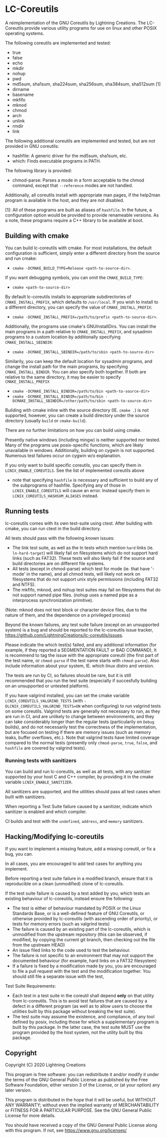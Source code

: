 # LC-Coreutils 

A reimplementation of the GNU Coreutils by Lightning Creations. 
The LC-Coreutils provide various utility programs for use on linux and other POSIX operating systems. 

The following coreutils are implemented and tested:


* true
* false
* echo
* mkdir
* nohup
* pwd
* md5sum, sha1sum, sha224sum, sha256sum, sha384sum, sha512sum [1]
* dirname
* basename
* mkfifo
* mknod
* chmod
* arch
* unlink
* rmdir
* link

The following additional coreutils are implemented and tested, but are not provided in GNU coreutils:
* hashfile: A generic driver for the md5sum, sha1sum, etc.
* which: Finds executable programs in PATH. 

The following library is provided:
* chmod-parse: Parses a mode in a form acceptable to the chmod command,
 except that `--reference` modes are not handled. 

Additionally, all coreutils install with appropriate man pages,
 if the help2man program is available in the host, and they are not disabled.

[1]: All of these programs are built as aliases of `hashfile`. In the future, a configuration option would be provided to provide renameable versions. As a note, these programs require a C++ library to be available at boot.


## Building with cmake

You can build lc-coreutils with cmake. For most installations, 
 the default configuration is sufficient, simply enter a different directory from the source and run cmake:
* `cmake -DCMAKE_BUILD_TYPE=Release <path-to-source-dir>`.

If you want debugging symbols, you can omit the `CMAKE_BUILD_TYPE`:
* `cmake <path-to-source-dir>`

By default lc-coreutils installs to appropriate subdirectories of `CMAKE_INSTALL_PREFIX`,
 which defaults to `/usr/local`. If you wish to install to a different directory, 
 you can specify the value of `CMAKE_INSTALL_PREFIX`:
* `cmake -DCMAKE_INSTALL_PREFIX=/path/to/prefix <path-to-source-dir>`.

Additionally, the programs use cmake's GNUInstallDirs.
 You can install the main programs in a path relative to `CMAKE_INSTALL_PREFIX`, 
 and sysadmin programs to a custom location by additionally specifying `CMAKE_INSTALL_SBINDIR`:
* `cmake -DCMAKE_INSTALL_SBINDIR=/path/to/sbin <path-to-source-dir>`

Similarily, you can keep the default location for sysadmin programs, and change the install path for the main programs,
 by specifying `CMAKE_INSTALL_BINDIR`. You can also specify both together. 
 If both are relative to the same directory, it may be easier to specify `CMAKE_INSTALL_PREFIX`
* `cmake -DCMAKE_INSTALL_BINDIR=/path/to/bin <path-to-source-dir>`
* `cmake -DCMAKE_INSTALL_BINDIR=/path/to/bin -DCMAKE_INSTALL_SBINDIR=/other/path/to/sbin <path-to-source-dir>`
 

Building with cmake inline with the source directory (IE. `cmake .`)
 is not supported, however, you can create a build directory under the source directory (usually `build` or `cmake-build`).

There are no further limitations on how you can build using cmake. 

Presently native windows (including mingw) is neither supported nor tested. 
 Many of the programs use posix-specific functions, which are likely unavailable in windows. 
Additionally, building on cygwin is not supported. Numerous test failures occur on cygwin w/o explanation. 

If you only want to build specific coreutils,
 you can specify them in `LCNIX_ENABLE_COREUTILS`.
See the list of implemented coreutils above 

* note that specifying `hashfile` is necessary and sufficient to build any of the subprograms
 of hashfile. 
 Specifying any of those in `LCNIX_ENABLE_COREUTILS` will cause an error. 
 Instead specify them in `LCNIX_COREUTILS_HASHSUM_ALIASES` instead. 



## Running tests

lc-coreutils comes with its own test-suite using ctest. 
After building with cmake, you can run ctest in the build directory.

All tests should pass with the following *known* issues:
* The link test suite, as well as the ln tests which mention `hard` links (ie. `ln-hard-target`)
  will likely fail on filesystems which do not support hard links (such as FAT32). These tests will also likely fail if the source and build directories are on different file systems. 
* All tests (except in chmod-parse) which test for mode (ie. that have '-mode' in the name),
  and all chmod tests, will likely not work on filesystems that do not support unix style permissions (including FAT32 and NTFS). 
* The mkfifo, mknod, and nohup test suites may fail on filesystems that do not support named pipe files. (nohup uses a named pipe as a interprocess synchronization primitive). 

(Note: mknod does not test block or character device files, due to the nature of them, and the dependence on a privileged process)

Beyond the known failures, 
 any test suite failure (except on an unsupported system) is a bug and should be reported to the lc-coreutils issue tracker,
 <https://github.com/LightningCreations/lc-coreutils/issues>. 

Please indicate the which test(s) failed, and any additional information
 (for example, if they reported a SEGMENTATION FAULT or BAD COMMAND),
 It is recommend to tag the issue with the appropriate coreutil (the first part of the test name,
  or `chmod-parse` if the test name starts with `chmod-parse`).
 Also include information about your system, IE. which linux distro and version.
 
 
The tests are run by CI, so failures should be rare, but it is still recommended that you run the test suite
 (especially if succesfully building on an unsupported or untested platform).


If you have valgrind installed, you can set the cmake variable `LCNIX_COREUTILS_VALGRIND_TESTS` (with `-DLCNIX_COREUTILS_VALGRIND_TESTS=ON` when configuring) to run valgrind tests on some coreutils. 
Valgrind tests are generally not necessary to run, as they are run in CI, and are unlikely to change between environments, and they can take considerably longer than the regular tests (particularily on `Debug` builds), and do not necessarily test the correctness of the implementation, but are focused on testing if there are memory issues (such as memory leaks, buffer overflows, etc.). Note that valgrind tests have limited coverage compared to the normal tests (presently only `chmod-parse`, `true`, `false`, and `hashfile` are covered by valgrind tests). 

### Running tests with sanitizers

You can build and run lc-coreutils, as well as all tests, with any sanitizer supported by your host C and C++ compiler, by providing it in the cmake variable `LCNIX_ENABLE_SANITIZER`. 

All sanitizers are supported, and the utilities should pass all test cases when built with sanitizers. 

When reporting a Test Suite failure caused by a sanitizer, indicate which sanitizer is enabled and which compiler.

CI builds and test with the `undefined`, `address`, and `memory` sanitizers. 

## Hacking/Modifying lc-coreutils

If you want to implement a missing feature, add a missing coreutil, 
 or fix a bug, you can. 

In all cases, you are encouraged to add test cases for anything you implement. 

Before reporting a test suite failure in a modified branch,
 ensure that it is reproducible on a clean (unmodified) clone of lc-coreutils.

If the test suite failure is caused by a test added by you, which tests an existing behaviour of lc-coreutils,
 instead ensure the following: 
* The test is either of behaviour mandated by POSIX or the Linux Standards Base, or is a well-defined feature of
 GNU Coreutils, or otherwise provided by lc-coreutils (with ascending order of priority), or tests for memory errors (such as valgrind tests)
* The failure is caused by an existing part of the lc-coreutils, which is unmodified from the upstream repository
 (this can be observed, if modified, by copying the current git branch, then checking out the file from the upstream HEAD)
* An issue filed links to the code used to test the behaviour. 
* The failure is not specific to an environment that may not support the documented behaviour (for example, hard links on a FAT32 filesystem)
* If a failure is fixed by a modification made by you, you are encouraged to file a pull request with the test and the modification together. You should still file a separate issue with the test, 

Test Suite Requirements:
* Each test in a test suite in the coreutil shall depend **only** on that utility from lc-coreutils. This is to avoid test failures that are caused by a defect in a different program (as well as to allow users to choose the utilities built by this package without breaking the test suite). 
* The test suite may assume the existence, and compliance, of any tool defined by posix, including those for which a supplementary program is built by this package. In the latter case, the test suite MUST use the program provided by the host system, not the utility built by this package. 

## Copyright

Copyright (C) 2020  Lightning Creations

This program is free software: you can redistribute it and/or modify
it under the terms of the GNU General Public License as published by
the Free Software Foundation, either version 3 of the License, or
(at your option) any later version.

This program is distributed in the hope that it will be useful,
but WITHOUT ANY WARRANTY; without even the implied warranty of
MERCHANTABILITY or FITNESS FOR A PARTICULAR PURPOSE.  See the
GNU General Public License for more details.

You should have received a copy of the GNU General Public License
along with this program.  If not, see <https://www.gnu.org/licenses/>
